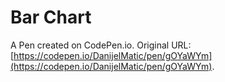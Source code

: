 # Bar Chart

A Pen created on CodePen.io. Original URL: [https://codepen.io/DanijelMatic/pen/gOYaWYm](https://codepen.io/DanijelMatic/pen/gOYaWYm).



